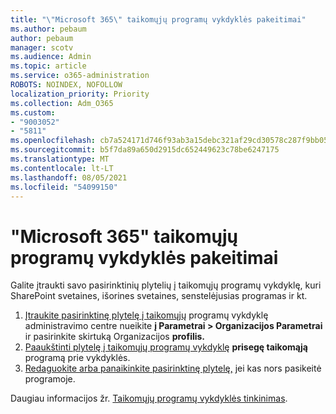 ```yaml
---
title: "\"Microsoft 365\" taikomųjų programų vykdyklės pakeitimai"
ms.author: pebaum
author: pebaum
manager: scotv
ms.audience: Admin
ms.topic: article
ms.service: o365-administration
ROBOTS: NOINDEX, NOFOLLOW
localization_priority: Priority
ms.collection: Adm_O365
ms.custom:
- "9003052"
- "5811"
ms.openlocfilehash: cb7a524171d746f93ab3a15debc321af29cd30578c287f9bb05810491e604517
ms.sourcegitcommit: b5f7da89a650d2915dc652449623c78be6247175
ms.translationtype: MT
ms.contentlocale: lt-LT
ms.lasthandoff: 08/05/2021
ms.locfileid: "54099150"
---
```

# <a name="make-changes-to-the-microsoft-365-app-launcher"></a>"Microsoft 365" taikomųjų programų vykdyklės pakeitimai

Galite įtraukti savo pasirinktinių plytelių į taikomųjų programų vykdyklę, kuri SharePoint svetaines, išorines svetaines, senstelėjusias programas ir kt.

1. [Įtraukite pasirinktinę plytelę į taikomųjų](https://docs.microsoft.com/microsoft-365/admin/manage/customize-the-app-launcher) programų vykdyklę administravimo centre nueikite **į Parametrai > Organizacijos Parametrai** ir pasirinkite skirtuką Organizacijos **profilis.**
2. [Paaukštinti plytelę į taikomųjų programų vykdyklę](https://docs.microsoft.com/microsoft-365/admin/manage/customize-the-app-launcher#promote-the-tile-to-app-launcher) **prisegę taikomąją** programą prie vykdyklės.
3. [Redaguokite arba panaikinkite pasirinktinę plytelę,](https://docs.microsoft.com/microsoft-365/admin/manage/customize-the-app-launcher#edit-or-delete-a-custom-tile) jei kas nors pasikeitė programoje.

Daugiau informacijos žr. [Taikomųjų programų vykdyklės tinkinimas](https://docs.microsoft.com/microsoft-365/admin/manage/customize-the-app-launcher).
